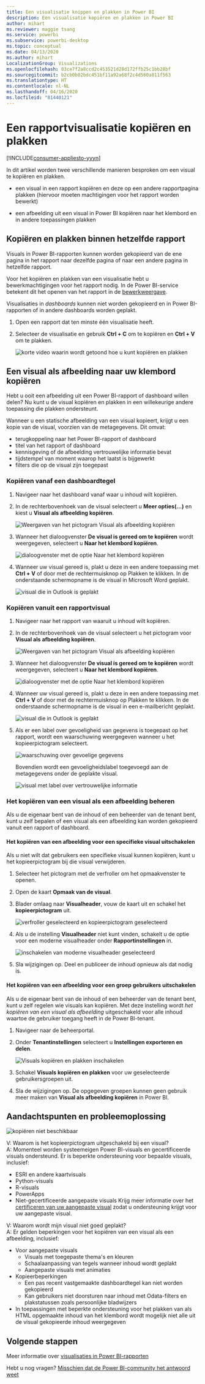 ```yaml
---
title: Een visualisatie knippen en plakken in Power BI
description: Een visualisatie kopiëren en plakken in Power BI
author: mihart
ms.reviewer: maggie tsang
ms.service: powerbi
ms.subservice: powerbi-desktop
ms.topic: conceptual
ms.date: 04/13/2020
ms.author: mihart
LocalizationGroup: Visualizations
ms.openlocfilehash: 03ce7f2a8ccd2c453521d28d172ffb25c1bb28bf
ms.sourcegitcommit: b2cb0b02bdc451bf11a92a68f2c4d560a811f563
ms.translationtype: HT
ms.contentlocale: nl-NL
ms.lasthandoff: 04/16/2020
ms.locfileid: "81440121"
---
```

# <a name="copy-and-paste-a-report-visualization"></a>Een rapportvisualisatie kopiëren en plakken

[!INCLUDE[consumer-appliesto-yyyn](../includes/consumer-appliesto-yyyn.md)]

In dit artikel worden twee verschillende manieren besproken om een visual te kopiëren en plakken. 
* een visual in een rapport kopiëren en deze op een andere rapportpagina plakken (hiervoor moeten machtigingen voor het rapport worden bewerkt)

* een afbeelding uit een visual in Power BI kopiëren naar het klembord en in andere toepassingen plakken

## <a name="copy-and-paste-within-the-same-report"></a>Kopiëren en plakken binnen hetzelfde rapport
Visuals in Power BI-rapporten kunnen worden gekopieerd van de ene pagina in het rapport naar dezelfde pagina of naar een andere pagina in hetzelfde rapport. 

Voor het kopiëren en plakken van een visualisatie hebt u bewerkmachtigingen voor het rapport nodig. In de Power BI-service betekent dit het openen van het rapport in de [bewerkweergave](../consumer/end-user-reading-view.md). 

Visualisaties in *dashboards* kunnen niet worden gekopieerd en in Power BI-rapporten of in andere dashboards worden geplakt.

1. Open een rapport dat ten minste één visualisatie heeft.  

2. Selecteer de visualisatie en gebruik **Ctrl + C** om te kopiëren en **Ctrl + V** om te plakken.      

   ![korte video waarin wordt getoond hoe u kunt kopiëren en plakken](media/power-bi-visualization-copy-paste/copypasteviznew.gif)


## <a name="copy-a-visual-as-an-image-to-your-clipboard"></a>Een visual als afbeelding naar uw klembord kopiëren

Hebt u ooit een afbeelding uit een Power BI-rapport of dashboard willen delen? Nu kunt u de visual kopiëren en plakken in een willekeurige andere toepassing die plakken ondersteunt. 

Wanneer u een statische afbeelding van een visual kopieert, krijgt u een kopie van de visual, voorzien van de metagegevens. Dit omvat:
* terugkoppeling naar het Power BI-rapport of dashboard
* titel van het rapport of dashboard
* kennisgeving of de afbeelding vertrouwelijke informatie bevat
* tijdstempel van moment waarop het laatst is bijgewerkt
* filters die op de visual zijn toegepast

### <a name="copy-from-a-dashboard-tile"></a>Kopiëren vanaf een dashboardtegel

1. Navigeer naar het dashboard vanaf waar u inhoud wilt kopiëren.

2. In de rechterbovenhoek van de visual selecteert u **Meer opties(...)** en kiest u **Visual als afbeelding kopiëren**. 

    ![Weergaven van het pictogram Visual als afbeelding kopiëren](media/power-bi-visualization-copy-paste/power-bi-copy-dashboard.png)

3. Wanneer het dialoogvenster **De visual is gereed om te kopiëren** wordt weergegeven, selecteert u **Naar het klembord kopiëren**.

    ![dialoogvenster met de optie Naar het klembord kopiëren](media/power-bi-visualization-copy-paste/power-bi-copied.png)

4. Wanneer uw visual gereed is, plakt u deze in een andere toepassing met **Ctrl + V** of door met de rechtermuisknop op Plakken te klikken. In de onderstaande schermopname is de visual in Microsoft Word geplakt. 

    ![visual die in Outlook is geplakt](media/power-bi-visualization-copy-paste/power-bi-paste-word.png)

### <a name="copy-from-a-report-visual"></a>Kopiëren vanuit een rapportvisual 

1. Navigeer naar het rapport van waaruit u inhoud wilt kopiëren.

2. In de rechterbovenhoek van de visual selecteert u het pictogram voor **Visual als afbeelding kopiëren**. 

    ![Weergaven van het pictogram Visual als afbeelding kopiëren](media/power-bi-visualization-copy-paste/power-bi-copy-icon.png)

3. Wanneer het dialoogvenster **De visual is gereed om te kopiëren** wordt weergegeven, selecteert u **Naar het klembord kopiëren**.

    ![dialoogvenster met de optie Naar het klembord kopiëren](media/power-bi-visualization-copy-paste/power-bi-copied.png)


4. Wanneer uw visual gereed is, plakt u deze in een andere toepassing met **Ctrl + V** of door met de rechtermuisknop op Plakken te klikken. In de onderstaande schermopname is de visual in een e-mailbericht geplakt.

    ![visual die in Outlook is geplakt](media/power-bi-visualization-copy-paste/power-bi-copy-email.png)

5. Als er een label over gevoeligheid van gegevens is toegepast op het rapport, wordt een waarschuwing weergegeven wanneer u het kopieerpictogram selecteert.  

    ![waarschuwing over gevoelige gegevens](media/power-bi-visualization-copy-paste/power-bi-sensitive.png)

    Bovendien wordt een gevoeligheidslabel toegevoegd aan de metagegevens onder de geplakte visual. 

    ![visual met label over vertrouwelijke informatie](media/power-bi-visualization-copy-paste/power-bi-confidential.png)

### <a name="manage-use-of-copying-a-visual-as-an-image"></a>Het kopiëren van een visual als een afbeelding beheren
Als u de eigenaar bent van de inhoud of een beheerder van de tenant bent, kunt u zelf bepalen of een visual als een afbeelding kan worden gekopieerd vanuit een rapport of dashboard.

#### <a name="disable-copy-as-an-image-for-a-specific-visual"></a>Het kopiëren van een afbeelding voor een specifieke visual uitschakelen
Als u niet wilt dat gebruikers een specifieke visual kunnen kopiëren, kunt u het kopieerpictogram bij die visual verwijderen.
1. Selecteer het pictogram met de verfroller om het opmaakvenster te openen. 

1. Open de kaart **Opmaak van de visual**.
1. Blader omlaag naar **Visualheader**, vouw de kaart uit en schakel het **kopieerpictogram** uit.

    ![verfroller geselecteerd en kopieerpictogram geselecteerd](media/power-bi-visualization-copy-paste/power-bi-visual-header.png)

1. Als u de instelling **Visualheader** niet kunt vinden, schakelt u de optie voor een moderne visualheader onder **Rapportinstellingen** in. 

    ![inschakelen van moderne visualheader geselecteerd](media/power-bi-visualization-copy-paste/power-bi-use-modern.png)

1. Sla wijzigingen op. Deel en publiceer de inhoud opnieuw als dat nodig is.

#### <a name="disable-copy-as-an-image-for-a-group-of-users"></a>Het kopiëren van een afbeelding voor een groep gebruikers uitschakelen

Als u de eigenaar bent van de inhoud of een beheerder van de tenant bent, kunt u zelf regelen wie visuals kan kopiëren. Met deze instelling wordt *het kopiëren van een visual als afbeelding* uitgeschakeld voor alle inhoud waartoe de gebruiker toegang heeft in de Power BI-tenant.
  
1. Navigeer naar de beheerportal.

1. Onder **Tenantinstellingen** selecteert u **Instellingen exporteren en delen**. 

    ![Visuals kopiëren en plakken inschakelen](media/power-bi-visualization-copy-paste/power-bi-enable.png)

1. Schakel **Visuals kopiëren en plakken** voor uw geselecteerde gebruikersgroepen uit. 

1. Sla de wijzigingen op. De opgegeven groepen kunnen geen gebruik meer maken van **Visual als afbeelding kopiëren** in Power BI. 
  

## <a name="considerations-and-troubleshooting"></a>Aandachtspunten en probleemoplossing

   ![kopiëren niet beschikbaar](media/power-bi-visualization-copy-paste/power-bi-copy-grey.png)


V: Waarom is het kopieerpictogram uitgeschakeld bij een visual?    
A: Momenteel worden systeemeigen Power BI-visuals en gecertificeerde visuals ondersteund. Er is beperkte ondersteuning voor bepaalde visuals, inclusief: 
- ESRI en andere kaartvisuals 
- Python-visuals 
- R-visuals 
- PowerApps 
- Niet-gecertificeerde aangepaste visuals Krijg meer informatie over het [certificeren van uw aangepaste visual](../developer/visuals/power-bi-custom-visuals-certified.md) zodat u ondersteuning krijgt voor uw aangepaste visual. 


V: Waarom wordt mijn visual niet goed geplakt?    
A: Er gelden beperkingen voor het kopiëren van een visual als een afbeelding, inclusief: 
- Voor aangepaste visuals 
    - Visuals met toegepaste thema's en kleuren 
    - Schaalaanpassing van tegels wanneer inhoud wordt geplakt 
    - Aangepaste visuals met animaties 
- Kopieerbeperkingen 
    - Een pas recent vastgemaakte dashboardtegel kan niet worden gekopieerd 
    - Kan gebruikers niet doorsturen naar inhoud met Odata-filters en plakstatussen zoals persoonlijke bladwijzers 
- In toepassingen met beperkte ondersteuning voor het plakken van als HTML opgemaakte inhoud van het klembord wordt mogelijk niet alle uit de visual gekopieerde inhoud weergegeven 



## <a name="next-steps"></a>Volgende stappen
Meer informatie over [visualisaties in Power BI-rapporten](power-bi-report-visualizations.md)

Hebt u nog vragen? [Misschien dat de Power BI-community het antwoord weet](https://community.powerbi.com/)

